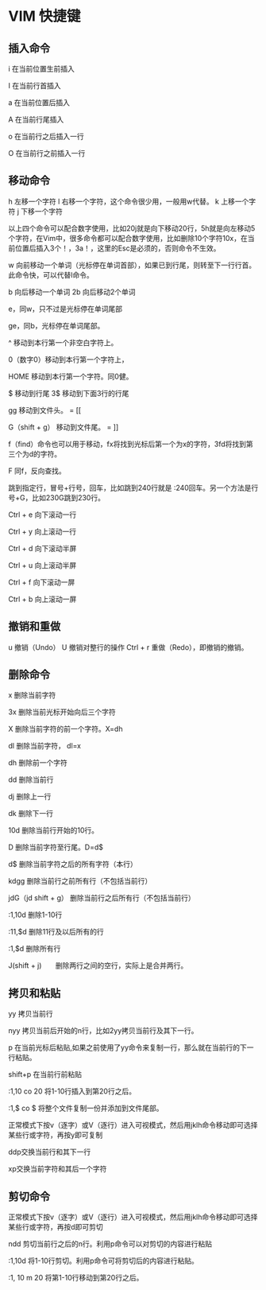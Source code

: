 # VIM 快捷键

## 插入命令

i 在当前位置生前插入

I 在当前行首插入

a 在当前位置后插入

A 在当前行尾插入

o 在当前行之后插入一行

O 在当前行之前插入一行

## 移动命令

h 左移一个字符
l 右移一个字符，这个命令很少用，一般用w代替。
k 上移一个字符
j 下移一个字符

以上四个命令可以配合数字使用，比如20j就是向下移动20行，5h就是向左移动5个字符，在Vim中，很多命令都可以配合数字使用，比如删除10个字符10x，在当前位置后插入3个！，3a！<Esc>，这里的Esc是必须的，否则命令不生效。

w 向前移动一个单词（光标停在单词首部），如果已到行尾，则转至下一行行首。此命令快，可以代替l命令。

b 向后移动一个单词 2b 向后移动2个单词

e，同w，只不过是光标停在单词尾部

ge，同b，光标停在单词尾部。

^ 移动到本行第一个非空白字符上。

0（数字0）移动到本行第一个字符上，

HOME 移动到本行第一个字符。同0健。

$ 移动到行尾 3$ 移动到下面3行的行尾

gg 移动到文件头。 = [[

G（shift + g） 移动到文件尾。 = ]]

f（find）命令也可以用于移动，fx将找到光标后第一个为x的字符，3fd将找到第三个为d的字符。

F 同f，反向查找。

跳到指定行，冒号+行号，回车，比如跳到240行就是 :240回车。另一个方法是行号+G，比如230G跳到230行。

Ctrl + e 向下滚动一行

Ctrl + y 向上滚动一行

Ctrl + d 向下滚动半屏

Ctrl + u 向上滚动半屏

Ctrl + f 向下滚动一屏

Ctrl + b 向上滚动一屏

## 撤销和重做

u 撤销（Undo）
U 撤销对整行的操作
Ctrl + r 重做（Redo），即撤销的撤销。

## 删除命令

x 删除当前字符

3x 删除当前光标开始向后三个字符

X 删除当前字符的前一个字符。X=dh

dl 删除当前字符， dl=x

dh 删除前一个字符

dd 删除当前行

dj 删除上一行

dk 删除下一行

10d 删除当前行开始的10行。

D 删除当前字符至行尾。D=d$

d$ 删除当前字符之后的所有字符（本行）

kdgg 删除当前行之前所有行（不包括当前行）

jdG（jd shift + g） 删除当前行之后所有行（不包括当前行）

:1,10d 删除1-10行

:11,$d 删除11行及以后所有的行

:1,$d 删除所有行

J(shift + j)　　删除两行之间的空行，实际上是合并两行。

## 拷贝和粘贴

yy 拷贝当前行

nyy 拷贝当前后开始的n行，比如2yy拷贝当前行及其下一行。

p 在当前光标后粘贴,如果之前使用了yy命令来复制一行，那么就在当前行的下一行粘贴。

shift+p 在当前行前粘贴

:1,10 co 20 将1-10行插入到第20行之后。

:1,$ co $ 将整个文件复制一份并添加到文件尾部。

正常模式下按v（逐字）或V（逐行）进入可视模式，然后用jklh命令移动即可选择某些行或字符，再按y即可复制

ddp交换当前行和其下一行

xp交换当前字符和其后一个字符

## 剪切命令

正常模式下按v（逐字）或V（逐行）进入可视模式，然后用jklh命令移动即可选择某些行或字符，再按d即可剪切

ndd 剪切当前行之后的n行。利用p命令可以对剪切的内容进行粘贴

:1,10d 将1-10行剪切。利用p命令可将剪切后的内容进行粘贴。

:1, 10 m 20 将第1-10行移动到第20行之后。
